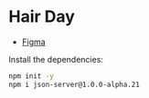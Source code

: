 # Hair Day

- [Figma](https://www.figma.com/community/file/1360316357733167308)

Install the dependencies:

```sh
npm init -y
npm i json-server@1.0.0-alpha.21
```
